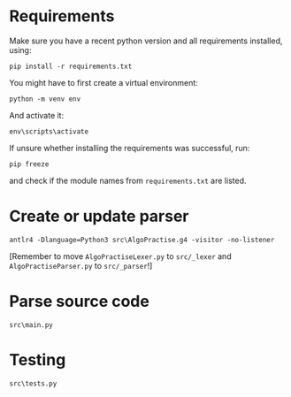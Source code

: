# Requirements
Make sure you have a recent python version and all requirements installed, using:

`pip install -r requirements.txt`

You might have to first create a virtual environment:

`python -m venv env`

And activate it:

`env\scripts\activate`

If unsure whether installing the requirements was successful, run:

`pip freeze`

and check if the module names from `requirements.txt` are listed.

# Create or update parser

`antlr4 -Dlanguage=Python3 src\AlgoPractise.g4 -visitor -no-listener`

[Remember to move `AlgoPractiseLexer.py` to `src/_lexer` and `AlgoPractiseParser.py` to `src/_parser`!]

# Parse source code

`src\main.py`


# Testing
`src\tests.py`
